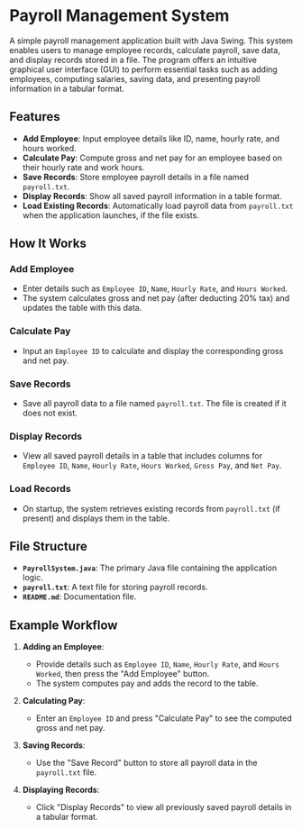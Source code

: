 # Payroll Management System  

A simple payroll management application built with Java Swing. This system enables users to manage employee records, calculate payroll, save data, and display records stored in a file. The program offers an intuitive graphical user interface (GUI) to perform essential tasks such as adding employees, computing salaries, saving data, and presenting payroll information in a tabular format.

## Features  

- **Add Employee**: Input employee details like ID, name, hourly rate, and hours worked.  
- **Calculate Pay**: Compute gross and net pay for an employee based on their hourly rate and work hours.  
- **Save Records**: Store employee payroll details in a file named `payroll.txt`.  
- **Display Records**: Show all saved payroll information in a table format.  
- **Load Existing Records**: Automatically load payroll data from `payroll.txt` when the application launches, if the file exists.  

## How It Works  

### Add Employee  
- Enter details such as `Employee ID`, `Name`, `Hourly Rate`, and `Hours Worked`.  
- The system calculates gross and net pay (after deducting 20% tax) and updates the table with this data.  

### Calculate Pay  
- Input an `Employee ID` to calculate and display the corresponding gross and net pay.  

### Save Records  
- Save all payroll data to a file named `payroll.txt`. The file is created if it does not exist.  

### Display Records  
- View all saved payroll details in a table that includes columns for `Employee ID`, `Name`, `Hourly Rate`, `Hours Worked`, `Gross Pay`, and `Net Pay`.  

### Load Records  
- On startup, the system retrieves existing records from `payroll.txt` (if present) and displays them in the table.  

## File Structure  

- **`PayrollSystem.java`**: The primary Java file containing the application logic.  
- **`payroll.txt`**: A text file for storing payroll records.  
- **`README.md`**: Documentation file.  

## Example Workflow  

1. **Adding an Employee**:  
   - Provide details such as `Employee ID`, `Name`, `Hourly Rate`, and `Hours Worked`, then press the "Add Employee" button.  
   - The system computes pay and adds the record to the table.  

2. **Calculating Pay**:  
   - Enter an `Employee ID` and press "Calculate Pay" to see the computed gross and net pay.  

3. **Saving Records**:  
   - Use the "Save Record" button to store all payroll data in the `payroll.txt` file.  

4. **Displaying Records**:  
   - Click "Display Records" to view all previously saved payroll details in a tabular format.  
